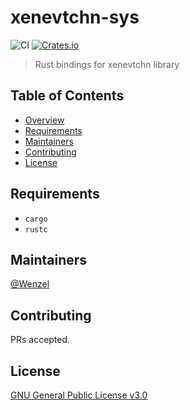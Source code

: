 # xenevtchn-sys

![CI](https://github.com/Wenzel/xenevtchn-sys/workflows/CI/badge.svg)
[![Crates.io](https://img.shields.io/crates/v/xenevtchn-sys.svg)](https://crates.io/crates/xenevtchn-sys)


> Rust bindings for xenevtchn library

## Table of Contents

- [Overview](#overview)
- [Requirements](#requirements)
- [Maintainers](#maintainers)
- [Contributing](#contributing)
- [License](#license)

## Requirements

- `cargo`
- `rustc`

## Maintainers

[@Wenzel](https://github.com/Wenzel)

## Contributing

PRs accepted.


## License

[GNU General Public License v3.0](https://github.com/Wenzel/pyvmidbg/blob/master/LICENSE)
